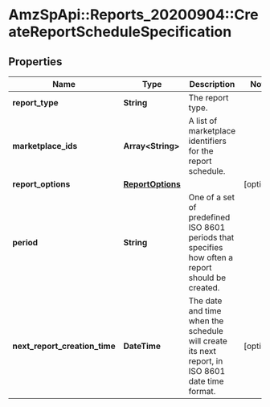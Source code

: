 # AmzSpApi::Reports_20200904::CreateReportScheduleSpecification

## Properties
Name | Type | Description | Notes
------------ | ------------- | ------------- | -------------
**report_type** | **String** | The report type. | 
**marketplace_ids** | **Array&lt;String&gt;** | A list of marketplace identifiers for the report schedule. | 
**report_options** | [**ReportOptions**](ReportOptions.md) |  | [optional] 
**period** | **String** | One of a set of predefined ISO 8601 periods that specifies how often a report should be created. | 
**next_report_creation_time** | **DateTime** | The date and time when the schedule will create its next report, in ISO 8601 date time format. | [optional] 

